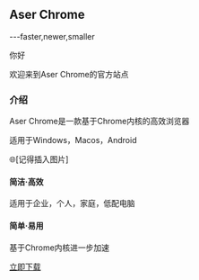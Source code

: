 ## Aser Chrome
---faster,newer,smaller

你好

欢迎来到Aser Chrome的官方站点

### 介绍
Aser Chrome是一款基于Chrome内核的高效浏览器

适用于Windows，Macos，Android

🌐[记得插入图片]

#### 简洁·高效

适用于企业，个人，家庭，低配电脑

#### 简单·易用

基于Chrome内核进一步加速

[立即下载](/download.md)
